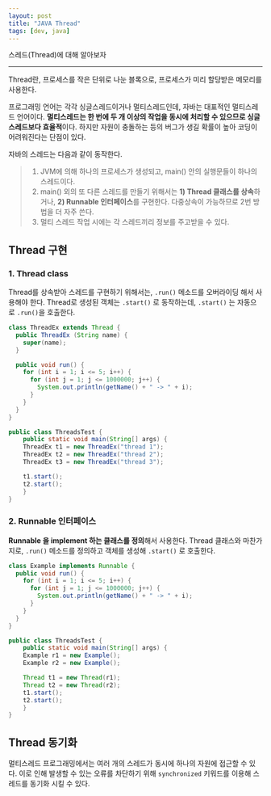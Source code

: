```yaml
---
layout: post
title: "JAVA Thread"
tags: [dev, java]
---
```


스레드(Thread)에 대해 알아보자

---

Thread란, 프로세스를 작은 단위로 나눈 블록으로, 프로세스가 미리 할당받은 메모리를 사용한다.

프로그래밍 언어는 각각 싱글스레드이거나 멀티스레드인데, 자바는 대표적인 멀티스레드 언어이다. **멀티스레드는 한 번에 두 개 이상의 작업을 동시에 처리할 수 있으므로 싱글스레드보다 효율적**이다. 하지만 자원이 충돌하는 등의 버그가 생길 확률이 높아 코딩이 어려워진다는 단점이 있다.

자바의 스레드는 다음과 같이 동작한다.

> 1. JVM에 의해 하나의 프로세스가 생성되고, main() 안의 실행문들이 하나의 스레드이다.
> 2. main() 외의 또 다른 스레드를 만들기 위해서는 **1) Thread 클래스를 상속**하거나, **2) Runnable 인터페이스**를 구현한다. 다중상속이 가능하므로 2번 방법을 더 자주 쓴다.
> 3. 멀티 스레드 작업 시에는 각 스레드끼리 정보를 주고받을 수 있다.

## Thread 구현

### 1. Thread class

Thread를 상속받아 스레드를 구현하기 위해서는, `.run()` 메소드를 오버라이딩 해서 사용해야 한다. Thread로 생성된 객체는 `.start()` 로 동작하는데, `.start()` 는 자동으로 `.run()`을 호출한다.

```java
class ThreadEx extends Thread {
  public ThreadEx (String name) {
    super(name);
  }

  public void run() {
    for (int i = 1; i <= 5; i++) {
      for (int j = 1; j <= 1000000; j++) {
        System.out.println(getName() + " -> " + i);
      }
    }
  }
}

public class ThreadsTest {
	public static void main(String[] args) {
    ThreadEx t1 = new ThreadEx("thread 1");
    ThreadEx t2 = new ThreadEx("thread 2");
    ThreadEx t3 = new ThreadEx("thread 3");

    t1.start();
    t2.start();
	}
}
```

### 2. Runnable 인터페이스

**Runnable 을 implement 하는 클래스를 정의**해서 사용한다. Thread 클래스와 마찬가지로, `.run()` 메소드를 정의하고 객체를 생성해 `.start()` 로 호출한다.

```java
class Example implements Runnable {
  public void run() {
    for (int i = 1; i <= 5; i++) {
      for (int j = 1; j <= 1000000; j++) {
        System.out.println(getName() + " -> " + i);
      }
    }
  }
}

public class ThreadsTest {
	public static void main(String[] args) {
    Example r1 = new Example();
    Example r2 = new Example();

    Thread t1 = new Thread(r1);
    Thread t2 = new Thread(r2);
    t1.start();
    t2.start();
	}
}
```

## Thread 동기화

멀티스레드 프로그래밍에서는 여러 개의 스레드가 동시에 하나의 자원에 접근할 수 있다. 이로 인해 발생할 수 있는 오류를 차단하기 위해 `synchronized` 키워드를 이용해 스레드를 동기화 시킬 수 있다.
